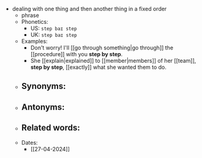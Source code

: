 - dealing with one thing and then another thing in a fixed order
	- phrase
	- Phonetics:
		- US: `step baɪ step`
		- UK: `step baɪ step`
	- Examples:
		- Don't worry! I'll [[go through something|go through]] the [[procedure]] with you **step by step**.
		- She [[explain|explained]] to [[member|members]] of her [[team]], **step by step**, [[exactly]] what she wanted them to do.
	- Synonyms:
		- 
	- Antonyms:
		- 
	- Related words:
		- 
	- Dates:
		- [[27-04-2024]]
